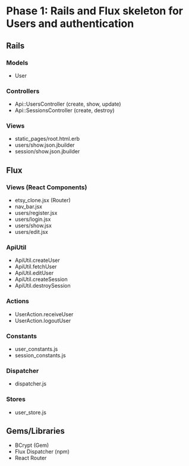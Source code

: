 # Phase 1: Rails and Flux skeleton for Users and authentication

## Rails
### Models
* User

### Controllers
* Api::UsersController (create, show, update)
* Api::SessionsController (create, destroy)

### Views
* static_pages/root.html.erb
* users/show.json.jbuilder
* session/show.json.jbuilder

## Flux
### Views (React Components)
* etsy_clone.jsx (Router)
* nav_bar.jsx
* users/register.jsx
* users/login.jsx
* users/show.jsx
* users/edit.jsx

### ApiUtil
* ApiUtil.createUser
* ApiUtil.fetchUser
* ApiUtil.editUser
* ApiUtil.createSession
* ApiUtil.destroySession

### Actions
* UserAction.receiveUser
* UserAction.logoutUser

### Constants
* user_constants.js
* session_constants.js

### Dispatcher
* dispatcher.js

### Stores
* user_store.js

## Gems/Libraries
* BCrypt (Gem)
* Flux Dispatcher (npm)
* React Router
